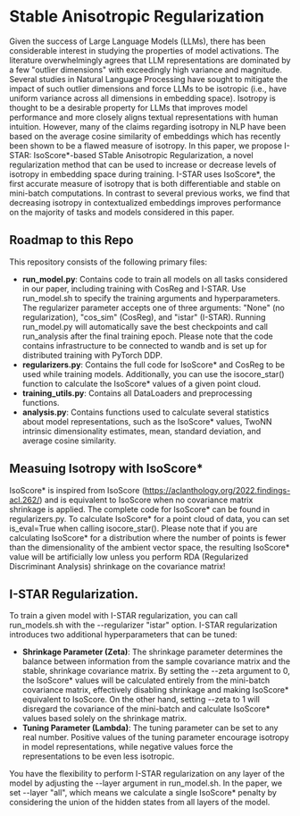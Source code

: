 # Stable Anisotropic Regularization
Given the success of Large Language Models (LLMs), there has been considerable interest in studying the properties of model activations. The literature overwhelmingly agrees that LLM representations are dominated by a few "outlier dimensions" with exceedingly high variance and magnitude. Several studies in Natural Language Processing have sought to mitigate the impact of such outlier dimensions and force LLMs to be isotropic (i.e., have uniform variance across all dimensions in embedding space). Isotropy is thought to be a desirable property for LLMs that improves model performance and more closely aligns textual representations with human intuition. However, many of the claims regarding isotropy in NLP have been based on the average cosine similarity of embeddings which has recently been shown to be a flawed measure of isotropy. In this paper, we propose I-STAR: IsoScore*-based STable Anisotropic Regularization, a novel regularization method that can be used to increase or decrease levels of isotropy in embedding space during training. I-STAR uses IsoScore*, the first accurate measure of isotropy that is both differentiable and stable on mini-batch computations. In contrast to several previous works, we find that decreasing isotropy in contextualized embeddings improves performance on the majority of tasks and models considered in this paper. 

## Roadmap to this Repo
This repository consists of the following primary files:

- **run_model.py**: Contains code to train all models on all tasks considered in our paper, including training with CosReg and I-STAR. Use run_model.sh to specify the training arguments and hyperparameters. The regularizer parameter accepts one of three arguments: "None" (no regularization), "cos_sim" (CosReg), and "istar" (I-STAR). Running run_model.py will automatically save the best checkpoints and call run_analysis after the final training epoch. Please note that the code contains infrastructure to be connected to wandb and is set up for distributed training with PyTorch DDP.
- **regularizers.py**: Contains the full code for IsoScore* and CosReg to be used while training models. Additionally, you can use the isocore_star() function to calculate the IsoScore* values of a given point cloud.
- **training_utils.py**: Contains all DataLoaders and preprocessing functions.
- **analysis.py**: Contains functions used to calculate several statistics about model representations, such as the IsoScore* values, TwoNN intrinsic dimensionality estimates, mean, standard deviation, and average cosine similarity.

## Measuing Isotropy with IsoScore*
IsoScore* is inspired from IsoScore (https://aclanthology.org/2022.findings-acl.262/) and is equivalent to IsoScore when no covariance matrix shrinkage is applied. The complete code for IsoScore* can be found in regularizers.py. To calculate IsoScore* for a point cloud of data, you can set is_eval=True when calling isocore_star(). Please note that if you are calculating IsoScore* for a distribution where the number of points is fewer than the dimensionality of the ambient vector space, the resulting IsoScore* value will be artificially low unless you perform RDA (Regularized Discriminant Analysis) shrinkage on the covariance matrix!

## I-STAR Regularization. 
To train a given model with I-STAR regularization, you can call run_models.sh with the --regularizer "istar" option. I-STAR regularization introduces two additional hyperparameters that can be tuned:


+ **Shrinkage Parameter (Zeta)**: The shrinkage parameter determines the balance between information from the sample covariance matrix and the stable, shrinkage covariance matrix. By setting the --zeta argument to 0, the IsoScore* values will be calculated entirely from the mini-batch covariance matrix, effectively disabling shrinkage and making IsoScore* equivalent to IsoScore. On the other hand, setting --zeta to 1 will disregard the covariance of the mini-batch and calculate IsoScore* values based solely on the shrinkage matrix.
+ **Tuning Parameter (Lambda)**: The tuning parameter can be set to any real number. Positive values of the tuning parameter encourage isotropy in model representations, while negative values force the representations to be even less isotropic.

You have the flexibility to perform I-STAR regularization on any layer of the model by adjusting the --layer argument in run_model.sh. In the paper, we set --layer "all", which means we calculate a single IsoScore* penalty by considering the union of the hidden states from all layers of the model.

